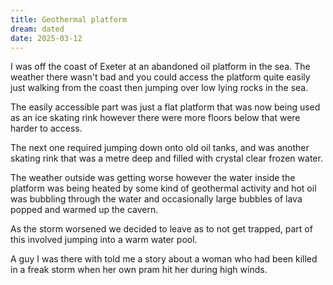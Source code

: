 ```yaml
---
title: Geothermal platform
dream: dated
date: 2025-03-12
---
```


I was off the coast of Exeter at an abandoned oil platform in the sea. The weather there wasn't bad and you could access the platform quite easily just walking from the coast then jumping over low lying rocks in the sea.

The easily accessible part was just a flat platform that was now being used as an ice skating rink however there were more floors below that were harder to access.

The next one required jumping down onto old oil tanks, and was another skating rink that was a metre deep and filled with crystal clear frozen water.

The weather outside was getting worse however the water inside the platform was being heated by some kind of geothermal activity and hot oil was bubbling through the water and occasionally large bubbles of lava popped and warmed up the cavern.

As the storm worsened we decided to leave as to not get trapped, part of this involved jumping into a warm water pool.

A guy I was there with told me a story about a woman who had been killed in a freak storm when her own pram hit her during high winds.